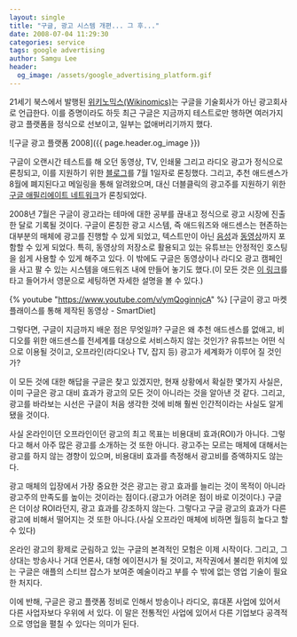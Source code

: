 ```yaml
---
layout: single
title: "구글, 광고 시스템 개편... 그 후..."
date: 2008-07-04 11:29:30
categories: service
tags: google advertising
author: Samgu Lee
header:
  og_image: /assets/google_advertising_platform.gif
---
```


21세기 북스에서 발행된 [위키노믹스(Wikinomics)](http://books.google.com/books?id=YPMwAAAACAAJ&dq=wikinomics&ei=LBduSLvGApTIsQPJp8C8Bg&hl=ko)는 구글을 기술회사가 아닌 광고회사로 언급한다. 이를 증명이라도 하듯 최근 구글은 지금까지 테스트로만 행하면 여러가지 광고 플랫폼을 정식으로 선보이고, 일부는 없애버리기까지 했다.

![구글 광고 플랫폼 2008]({{ page.header.og_image }})

구글이 오랜시간 테스트를 해 오던 동영상, TV, 인쇄물 그리고 라디오 광고가 정식으로 론칭되고, 이를 지원하기 위한 [블로그](http://google-tmads.blogspot.com/2008/06/google-offline-goes-online.html)를 7월 1일자로 론칭했다. 그리고, 추천 애드센스가 8월에 폐지된다고 메일링을 통해 알려왔으며, 대신 더블클릭의 광고주를 지원하기 위한 [구글 애필리에이트 네트워크](http://www.google.com/ads/affiliatenetwork/)가 론칭되었다.

2008년 7월은 구글이 광고라는 테마에 대한 공부를 끊내고 정식으로 광고 시장에 진출한 달로 기록될 것이다. 구글이 론칭한 광고 시스템, 즉 애드워즈와 애드센스는 현존하는 대부분의 매체에 광고를 진행할 수 있게 되었고, 텍스트만이 아닌 [음성](http://www.google.com/adwords/audioads/ads.html)과 [동영상](http://www.youtube.com/view_play_list?p=5D57BC1EADB79312)까지 포함할 수 있게 되었다. 특히, 동영상의 저장소로 활용되고 있는 유튜브는 안정적인 호스팅을 쉽게 사용할 수 있게 해주고 있다. 이 밖에도 구글은 동영상이나 라디오 광고 캠페인을 사고 팔 수 있는 시스템을 애드워즈 내에 만들어 놓기도 했다.(이 모든 것은 [이 링크](https://adwords.google.com/support/bin/topic.py?topic=1501)를 타고 들어가서 영문으로 세팅하면 자세한 설명을 볼 수 있다.)

{% youtube "https://www.youtube.com/v/ymQoginnjcA" %}
\[구글이 광고 마켓플래이스를 통해 제작된 동영상 - SmartDiet\]

그렇다면, 구글이 지금까지 배운 점은 무엇일까? 구글은 왜 추천 애드센스를 없애고, 비디오를 위한 애드센스를 전세계를 대상으로 서비스하지 않는 것인가? 유튜브는 어떤 식으로 이용될 것이고, 오프라인(라디오나 TV, 잡지 등) 광고가 세계화가 이루어 질 것인가?

이 모든 것에 대한 해답을 구글은 찾고 있겠지만, 현재 상황에서 확실한 몇가지 사실은, 이미 구글은 광고 대비 효과가 광고의 모든 것이 아니라는 것을 알아낸 것 같다. 그리고, 광고를 바라보는 시선은 구글이 처음 생각한 것에 비해 훨씬 인간적이라는 사실도 알게 됐을 것이다.

사실 온라인이던 오프라인이던 광고의 최고 목표는 비용대비 효과(ROI)가 아니다. 그렇다고 해서 아주 많은 광고를 소개하는 것 또한 아니다. 광고주는 모르는 매체에 대해서는 광고를 하지 않는 경향이 있으며, 비용대비 효과를 측정해서 광고비를 증액하지도 않는다.

광고 매체의 입장에서 가장 중요한 것은 광고는 광고 효과를 늘리는 것이 목적이 아니라 광고주의 만족도를 높이는 것이라는 점이다.(광고가 어려운 점이 바로 이것이다.) 구글은 더이상 ROI라던지, 광고 효과를 강조하지 않는다. 그렇다고 구글 광고의 효과가 다른 광고에 비해서 떨어지는 것 또한 아니다.(사실 오프라인 매체에 비하면 월등히 높다고 할 수 있다)

온라인 광고의 황제로 군림하고 있는 구글의 본격적인 모험은 이제 시작이다. 그리고, 그 상대는 방송사나 거대 언론사, 대형 에이젼시가 될 것이고, 저작권에서 불리한 위치에 있는 구글은 애플의 스티브 잡스가 보여준 예술이라고 부를 수 밖에 없는 영업 기술이 필요한 처지다.

이에 반해, 구글은 광고 플랫폼 정비로 인해서 방송이나 라디오, 휴대폰 사업에 있어서 다른 사업자보다 우위에 서 있다. 이 말은 전통적인 사업에 있어서 다른 기업보다 공격적으로 영업을 펼칠 수 있다는 의미가 된다.
